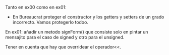Tanto en ex00 como en ex01:

- En Bureaucrat proteger el constructor y los getters y setters de un grado incorrecto. Vamos protegerlo todoo.

En ex01: añadir un metodo signForm() que consiste solo en pintar un mensajito para el caso de signed y otro para el
unsigned. 

Tener en cuenta que hay que overridear el operador<<.
